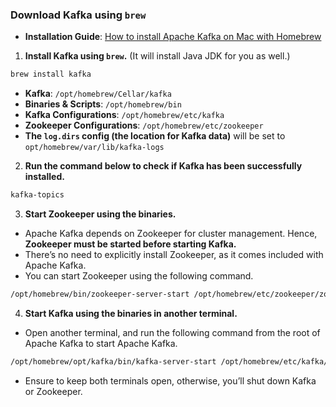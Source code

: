 ### **Download Kafka using `brew`**

- **Installation Guide**: [How to install Apache Kafka on Mac with Homebrew](https://learn.conduktor.io/kafka/how-to-install-apache-kafka-on-mac-with-homebrew/)

1. **Install Kafka using `brew`.** (It will install Java JDK for you as well.)
    
```bash
brew install kafka
```
    
- **Kafka**: `/opt/homebrew/Cellar/kafka`
- **Binaries & Scripts**: `/opt/homebrew/bin`
- **Kafka Configurations**: `/opt/homebrew/etc/kafka`
- **Zookeeper Configurations**: `/opt/homebrew/etc/zookeeper`
- **The `log.dirs` config (the location for Kafka data)** will be set to `opt/homebrew/var/lib/kafka-logs`

2. **Run the command below to check if Kafka has been successfully installed.**
    
```bash
kafka-topics
```
    
3. **Start Zookeeper using the binaries.**

- Apache Kafka depends on Zookeeper for cluster management. Hence, **Zookeeper must be started before starting Kafka.**
- There’s no need to explicitly install Zookeeper, as it comes included with Apache Kafka.
- You can start Zookeeper using the following command.
        
```bash
/opt/homebrew/bin/zookeeper-server-start /opt/homebrew/etc/zookeeper/zoo.cfg
```
        
4. **Start Kafka using the binaries in another terminal.**

- Open another terminal, and run the following command from the root of Apache Kafka to start Apache Kafka.
    
```bash
/opt/homebrew/opt/kafka/bin/kafka-server-start /opt/homebrew/etc/kafka/server.properties
```
    
- Ensure to keep both terminals open, otherwise, you’ll shut down Kafka or Zookeeper.